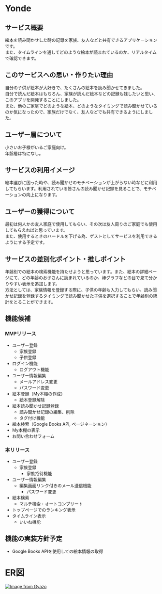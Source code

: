 # Yonde

## サービス概要
絵本を読み聞かせした時の記録を家族、友人などと共有できるアプリケーションです。<br>
また、タイムラインを通してどのような絵本が読まれているのか、リアルタイムで確認できます。

## このサービスへの思い・作りたい理由
自分の子供が絵本が大好きで、たくさんの絵本を読み聞かせてきました。<br>
自分で読んだ絵本はもちろん、家族が読んだ絵本などの記録も残したいと思い、
このアプリを開発することにしました。<br>
また、他のご家庭でどのような絵本、どのようなタイミングで読み聞かせているのか気になったので、家族だけでなく、友人などでも共有できるようにしました。

## ユーザー層について

小さいお子様がいるご家庭向け。<br>
年齢層は特になし。

## サービスの利用イメージ

絵本選びに困った時や、読み聞かせのモチベーションが上がらない時などに利用してもらいます。利用されている皆さんの読み聞かせ記録を見ることで、モチベーションの向上になります。

## ユーザーの獲得について

最初は何人かの友人家庭で使用してもらい、その次は友人周りのご家庭でも使用してもらえればと思っています。<br>
また、使用するときのハードルを下げる為、ゲストとしてサービスを利用できるようにする予定です。

## サービスの差別化ポイント・推しポイント

年齢別での絵本の検索機能を持たせようと思っています。また、絵本の詳細ページにて、どの年齢のお子さんに読まれているのか、棒グラフなどの目で見て分かりやすい表示を追加します。<br>
方法としては、家族情報を登録する際に、子供の年齢も入力してもらい、読み聞かせ記録を登録するタイミングで読み聞かせた子供を選択することで年齢別の統計をとることができます。

## 機能候補
### MVPリリース
- ユーザー登録
  - 家族登録
  - 子供登録
- ログイン機能
  - ログアウト機能
- ユーザー情報編集
  - メールアドレス変更
  - パスワード変更
- 絵本登録（My本棚の作成）
  - 絵本登録解除
- 絵本読み聞かせ記録登録
  - 読み聞かせ記録の編集、削除
  - タグ付け機能
- 絵本検索（Google Books API, ページネーション）
- My本棚の表示
- お問い合わせフォーム

### 本リリース
- ユーザー登録
  - 家族登録
    - 家族招待機能
- ユーザー情報編集
  - 編集画面リンク付きのメール送信機能
    - パスワード変更
- 絵本検索
  - マルチ検索・オートコンプリート
- トップページでのランキング表示
- タイムライン表示
  - いいね機能

## 機能の実装方針予定
- Google Books APIを使用しての絵本情報の取得

# ER図
[![Image from Gyazo](https://i.gyazo.com/9c5dfbe31eae361313f18ab576d01868.png)](https://gyazo.com/9c5dfbe31eae361313f18ab576d01868)
